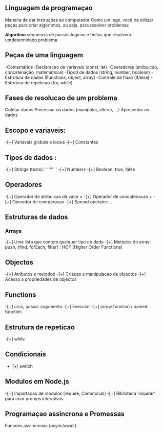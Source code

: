  ## Linguagem de programaçao
 Maneira de dar instruções ao computador
 Como um lego, você ira utilizar peças para criar algoritmos, ou seja, para resolver problemas

**Algoritmo** sequencia de passos logicos e finitos que resolvem umdeterminado problema

## Peças de uma linguagem
-Comentários
-Declaracao de variaveis (const, let)
-Operadores (atribuicao, concatenação, matemáticos)
-Tipod de dados (string, number, boolean)
-Estrutura de dados (Functions, object, array)
-Controle de fluxo (if/else)
-Estrutura de repeticao (for, while)

## Fases de resolucao de um problema
Coletar dados
Processar os dados (manipular, alterar, ...)
Apresentar os dados

## Escopo e variaveis:
-[+] Variaveis globais e locais
-[+] Constantes

## Tipos de dados :

-[+] Strings (texto): '' "" ``
-[+] Numbers
-[+] Boolean: true, false

## Operadores

-[+] Operador de atribuicao de valor =
-[+] Operador de concatenacao +
-[+] Operador de comparacao
-[+] Spread operator: ...

## Estruturas de dados

### Arrays
-[+] Uma lista que contem qualquer tipo de dado
-[+] Metodos do array: push, {find, forEach, filter} : HOF (Higher Order Functions)

## Objectos
-[+] Atributos e metodod
-[+] Criacao e manipulacao de objectos
-[+] Acesso a propriedades de objectos

## Functions
-[+] criar, passar argumento
-[+] Executar
-[+] arrow function / named function

## Estrutura de repeticao
-[+] while

## Condicionais 
- [+] switch
## Modulos em Node.js

-[+] Importacao de modulos (require, CommonJs)
-[+] Biblioteca 'inquirer' para criar promps interativos

## Programaçao assincrona e Promessas
 Funcoes assincronas (async/await)